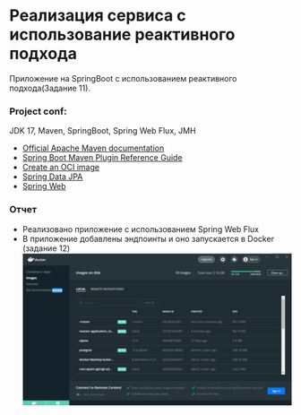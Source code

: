 # Реализация сервиса с использование реактивного подхода

Приложение на SpringBoot с использованием реактивного подхода(Задание 11).


### Project conf:

JDK 17, Maven, SpringBoot, Spring Web Flux, JMH

* [Official Apache Maven documentation](https://maven.apache.org/guides/index.html)
* [Spring Boot Maven Plugin Reference Guide](https://docs.spring.io/spring-boot/docs/3.2.5/maven-plugin/reference/html/)
* [Create an OCI image](https://docs.spring.io/spring-boot/docs/3.2.5/maven-plugin/reference/html/#build-image)
* [Spring Data JPA](https://docs.spring.io/spring-boot/docs/3.2.5/reference/htmlsingle/index.html#data.sql.jpa-and-spring-data)
* [Spring Web](https://docs.spring.io/spring-boot/docs/3.2.5/reference/htmlsingle/index.html#web)

### Отчет

* Реализовано приложение с использованием Spring Web Flux
* В приложение добавлены эндпоинты и оно запускается в Docker (задание 12)
![img.png](img.png)

